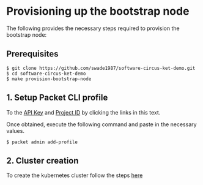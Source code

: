 # Provisioning up the bootstrap node

The following provides the necessary steps required to provision the bootstrap node:

## Prerequisites

```
$ git clone https://github.com/swade1987/software-circus-ket-demo.git
$ cd software-circus-ket-demo
$ make provision-bootstrap-node
```

## 1. Setup Packet CLI profile

To the [API Key](https://app.packet.net/portal#/api-keys) and [Project ID](https://app.packet.net/portal#/projects/list/table) by clicking the links in this text.

Once obtained, execute the following command and paste in the necessary values.

```
$ packet admin add-profile
```

## 2. Cluster creation

To create the kubernetes cluster follow the steps [here](cluster-creation.md)